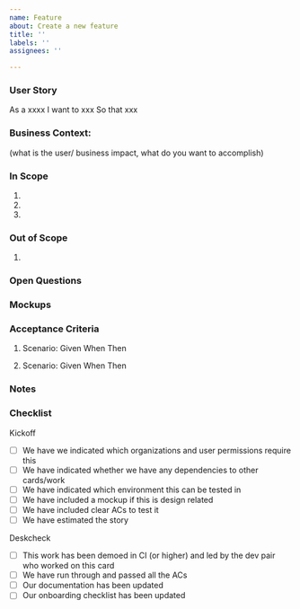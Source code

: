 ```yaml
---
name: Feature
about: Create a new feature
title: ''
labels: ''
assignees: ''

---
```


### User Story
As a xxxx
I want to xxx
So that xxx 

### Business Context:
(what is the user/ business impact, what do you want to accomplish)

### In Scope
1.
2.
3.

### Out of Scope
1. 

### Open Questions

### Mockups



### Acceptance Criteria


1. Scenario: 
Given 
When 
Then 

2. Scenario: 
Given 
When
Then 

### Notes

### Checklist
Kickoff
- [ ] We have we indicated which organizations and user permissions require this 
- [ ] We have indicated whether we have any dependencies to other cards/work
- [ ] We have indicated which environment this can be tested in
- [ ] We have included a mockup if this is design related
- [ ] We have included clear ACs to test it
- [ ] We have estimated the story

Deskcheck
- [ ] This work has been demoed in CI (or higher) and led by the dev pair who worked on this card
- [ ] We have run through and passed all the ACs
- [ ] Our documentation has been updated
- [ ] Our onboarding checklist has been updated
